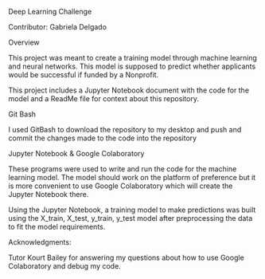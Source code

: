 Deep Learning Challenge

Contributor: Gabriela Delgado

Overview

This project was meant to create a training model through machine learning and neural networks. This model is supposed to predict whether applicants would be successful if funded by a Nonprofit. 

This project includes a Jupyter Notebook document with the code for the model and a ReadMe file for context about this repository.

Git Bash

I used GitBash to download the repository to my desktop and push and commit the changes made to the code into the repository

Jupyter Notebook & Google Colaboratory

These programs were used to write and run the code for the machine learning model. The model should work on the platform of preference but it is more convenient to use Google Colaboratory which will create the Jupyter Notebook there.

Using the Jupyter Notebook, a training model to make predictions was built using the X_train, X_test, y_train, y_test model after preprocessing the data to fit the model requirements.

Acknowledgments:

Tutor Kourt Bailey for answering my questions about how to use Google Colaboratory and debug my code.
